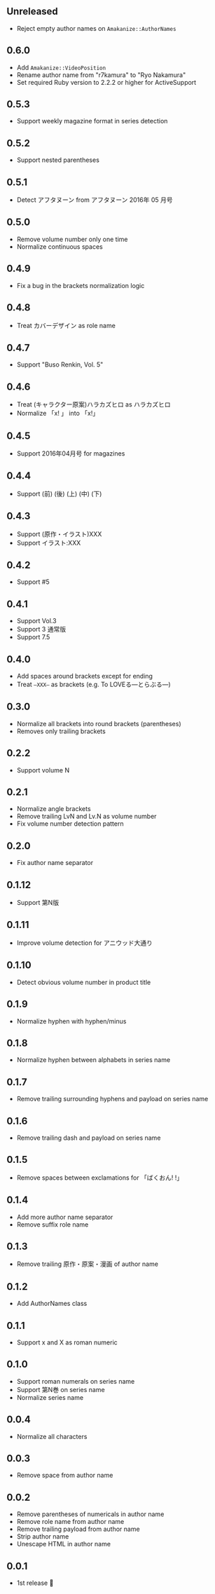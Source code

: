 ## Unreleased

- Reject empty author names on `Amakanize::AuthorNames`

## 0.6.0

- Add `Amakanize::VideoPosition`
- Rename author name from "r7kamura" to "Ryo Nakamura"
- Set required Ruby version to 2.2.2 or higher for ActiveSupport

## 0.5.3

- Support weekly magazine format in series detection

## 0.5.2

- Support nested parentheses

## 0.5.1

- Detect アフタヌーン from アフタヌーン 2016年 05 月号

## 0.5.0

- Remove volume number only one time
- Normalize continuous spaces

## 0.4.9

- Fix a bug in the brackets normalization logic

## 0.4.8

- Treat カバーデザイン as role name

## 0.4.7

- Support "Buso Renkin, Vol. 5"

## 0.4.6

- Treat (キャラクター原案)ハラカズヒロ as ハラカズヒロ
- Normalize 「x! 」 into 「x!」

## 0.4.5

- Support 2016年04月号 for magazines

## 0.4.4

- Support (前) (後) (上) (中) (下)

## 0.4.3

- Support (原作・イラスト)XXX
- Support イラスト:XXX

## 0.4.2

- Support #5

## 0.4.1

- Support Vol.3
- Support 3 通常版
- Support 7.5

## 0.4.0

- Add spaces around brackets except for ending
- Treat `―XXX―` as brackets (e.g. To LOVEる―とらぶる―)

## 0.3.0

- Normalize all brackets into round brackets (parentheses)
- Removes only trailing brackets

## 0.2.2

- Support volume N

## 0.2.1

- Normalize angle brackets
- Remove trailing LvN and Lv.N as volume number
- Fix volume number detection pattern

## 0.2.0

- Fix author name separator

## 0.1.12

- Support 第N版

## 0.1.11

- Improve volume detection for アニウッド大通り

## 0.1.10

- Detect obvious volume number in product title

## 0.1.9

- Normalize hyphen with hyphen/minus

## 0.1.8

- Normalize hyphen between alphabets in series name

## 0.1.7

- Remove trailing surrounding hyphens and payload on series name

## 0.1.6

- Remove trailing dash and payload on series name

## 0.1.5

- Remove spaces between exclamations for 「ばくおん! !」

## 0.1.4

- Add more author name separator
- Remove suffix role name

## 0.1.3

- Remove trailing 原作・原案・漫画 of author name

## 0.1.2

- Add AuthorNames class

## 0.1.1

- Support x and X as roman numeric

## 0.1.0

- Support roman numerals on series name
- Support 第N巻 on series name
- Normalize series name

## 0.0.4

- Normalize all characters

## 0.0.3

- Remove space from author name

## 0.0.2

- Remove parentheses of numericals in author name
- Remove role name from author name
- Remove trailing payload from author name
- Strip author name
- Unescape HTML in author name

## 0.0.1

- 1st release :tada:
